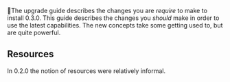 The upgrade guide describes the changes you are *require* to make to install 0.3.0. This guide describes the changes you *should* make in order to use the latest capabilities. The new concepts take some getting used to, but are quite powerful.

Resources
---------

In 0.2.0 the notion of resources were relatively informal. 